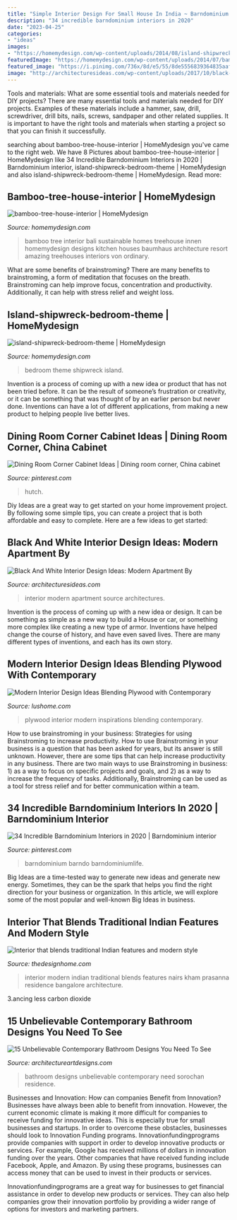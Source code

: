 ```yaml
---
title: "Simple Interior Design For Small House In India ~ Barndominium Barndo Barndominiumlife"
description: "34 incredible barndominium interiors in 2020"
date: "2023-04-25"
categories:
- "ideas"
images:
- "https://homemydesign.com/wp-content/uploads/2014/08/island-shipwreck-bedroom-theme.jpg"
featuredImage: "https://homemydesign.com/wp-content/uploads/2014/07/bamboo-tree-house-interior.jpg"
featured_image: "https://i.pinimg.com/736x/8d/e5/55/8de5556839364835aafaf7b058c7cb2d.jpg"
image: "http://architecturesideas.com/wp-content/uploads/2017/10/black-and-white-interior-design-ideas-2.jpeg"
---
```



Tools and materials: What are some essential tools and materials needed for DIY projects?
There are many essential tools and materials needed for DIY projects. Examples of these materials include a hammer, saw, drill, screwdriver, drill bits, nails, screws, sandpaper and other related supplies. It is important to have the right tools and materials when starting a project so that you can finish it successfully.

	

		
searching about bamboo-tree-house-interior | HomeMydesign you've came to the right web. We have 8 Pictures about bamboo-tree-house-interior | HomeMydesign like 34 Incredible Barndominium Interiors in 2020 | Barndominium interior, island-shipwreck-bedroom-theme | HomeMydesign and also island-shipwreck-bedroom-theme | HomeMydesign. Read more:
		
    
## Bamboo-tree-house-interior | HomeMydesign

<img loading=lazy src="https://homemydesign.com/wp-content/uploads/2014/07/bamboo-tree-house-interior.jpg" onerror="this.onerror=null;this.src='https://tse2.mm.bing.net/th?id=OIP.JeeICFPttHMIgozAhLUyPgHaKO&amp;pid=15.1';" alt="bamboo-tree-house-interior | HomeMydesign">

_Source: homemydesign.com_

>bamboo tree interior bali sustainable homes treehouse innen homemydesign designs kitchen houses baumhaus architecture resort amazing treehouses interiors von ordinary. 

	

What are some benefits of brainstroming?
There are many benefits to brainstroming, a form of meditation that focuses on the breath. Brainstroming can help improve focus, concentration and productivity. Additionally, it can help with stress relief and weight loss.

    
## Island-shipwreck-bedroom-theme | HomeMydesign

<img loading=lazy src="https://homemydesign.com/wp-content/uploads/2014/08/island-shipwreck-bedroom-theme.jpg" onerror="this.onerror=null;this.src='https://tse3.mm.bing.net/th?id=OIP.ca-EwQ-Fd4sr273oeAKi3QHaEH&amp;pid=15.1';" alt="island-shipwreck-bedroom-theme | HomeMydesign">

_Source: homemydesign.com_

>bedroom theme shipwreck island. 

	

Invention is a process of coming up with a new idea or product that has not been tried before. It can be the result of someone’s frustration or creativity, or it can be something that was thought of by an earlier person but never done. Inventions can have a lot of different applications, from making a new product to helping people live better lives.

    
## Dining Room Corner Cabinet Ideas | Dining Room Corner, China Cabinet

<img loading=lazy src="https://i.pinimg.com/736x/8d/e5/55/8de5556839364835aafaf7b058c7cb2d.jpg" onerror="this.onerror=null;this.src='https://tse2.mm.bing.net/th?id=OIP.V9FXSK-ChdfCufU_Y1ie1AHaLG&amp;pid=15.1';" alt="Dining Room Corner Cabinet Ideas | Dining room corner, China cabinet">

_Source: pinterest.com_

>hutch. 

	

Diy Ideas are a great way to get started on your home improvement project. By following some simple tips, you can create a project that is both affordable and easy to complete. Here are a few ideas to get started: 

    
## Black And White Interior Design Ideas: Modern Apartment By

<img loading=lazy src="http://architecturesideas.com/wp-content/uploads/2017/10/black-and-white-interior-design-ideas-2.jpeg" onerror="this.onerror=null;this.src='https://tse3.mm.bing.net/th?id=OIP.61v2MvfBYseAf1D62L199gHaE6&amp;pid=15.1';" alt="Black And White Interior Design Ideas: Modern Apartment By">

_Source: architecturesideas.com_

>interior modern apartment source architectures. 

	

Invention is the process of coming up with a new idea or design. It can be something as simple as a new way to build a House or car, or something more complex like creating a new type of armor. Inventions have helped change the course of history, and have even saved lives. There are many different types of inventions, and each has its own story.

    
## Modern Interior Design Ideas Blending Plywood With Contemporary

<img loading=lazy src="https://www.lushome.com/wp-content/uploads/2015/07/modern-interior-design-plywood-walls-ceiling-11.jpg" onerror="this.onerror=null;this.src='https://tse3.mm.bing.net/th?id=OIP.kgAh2aYJZa0Bs9pFfzW5LwAAAA&amp;pid=15.1';" alt="Modern Interior Design Ideas Blending Plywood with Contemporary">

_Source: lushome.com_

>plywood interior modern inspirations blending contemporary. 

	

How to use brainstroming in your business: Strategies for using Brainstroming to increase productivity.
How to use Brainstroming in your business is a question that has been asked for years, but its answer is still unknown. However, there are some tips that can help increase productivity in any business. 
There are two main ways to use Brainstroming in business: 1) as a way to focus on specific projects and goals, and 2) as a way to increase the frequency of tasks. Additionally, Brainstroming can be used as a tool for stress relief and for better communication within a team.

    
## 34 Incredible Barndominium Interiors In 2020 | Barndominium Interior

<img loading=lazy src="https://i.pinimg.com/736x/40/25/30/402530bf4934529801c5a199da35966d.jpg" onerror="this.onerror=null;this.src='https://tse1.mm.bing.net/th?id=OIP.YPY7iOpXCZtoQ-f3n_gzIwHaE9&amp;pid=15.1';" alt="34 Incredible Barndominium Interiors in 2020 | Barndominium interior">

_Source: pinterest.com_

>barndominium barndo barndominiumlife. 

	

Big Ideas are a time-tested way to generate new ideas and generate new energy. Sometimes, they can be the spark that helps you find the right direction for your business or organization. In this article, we will explore some of the most popular and well-known Big Ideas in business.

    
## Interior That Blends Traditional Indian Features And Modern Style

<img loading=lazy src="http://thedesignhome.com/wp-content/uploads/2015/11/Interior-that-blends-traditional-Indian-features-and-modern-style3.jpg" onerror="this.onerror=null;this.src='https://tse3.mm.bing.net/th?id=OIP.8RGJs2FyJa5QgShi74c_WgHaLH&amp;pid=15.1';" alt="Interior that blends traditional Indian features and modern style">

_Source: thedesignhome.com_

>interior modern indian traditional blends features nairs kham prasanna residence bangalore architecture. 

	

3.ancing less carbon dioxide 

    
## 15 Unbelievable Contemporary Bathroom Designs You Need To See

<img loading=lazy src="https://www.architectureartdesigns.com/wp-content/uploads/2014/10/15-Unbelievable-Contemporary-Bathroom-Designs-You-Need-To-See-5-630x947.jpg" onerror="this.onerror=null;this.src='https://tse3.mm.bing.net/th?id=OIP.6MNt7VYvKyRfcpeK0QLPWQHaLI&amp;pid=15.1';" alt="15 Unbelievable Contemporary Bathroom Designs You Need To See">

_Source: architectureartdesigns.com_

>bathroom designs unbelievable contemporary need sorochan residence. 

	

Businesses and Innovation: How can companies Benefit from Innovation?
Businesses have always been able to benefit from innovation. However, the current economic climate is making it more difficult for companies to receive funding for innovative ideas. This is especially true for small businesses and startups. In order to overcome these obstacles, businesses should look to Innovation Funding programs.
Innovationfundingprograms provide companies with support in order to develop innovative products or services. For example, Google has received millions of dollars in innovation funding over the years. Other companies that have received funding include Facebook, Apple, and Amazon. By using these programs, businesses can access money that can be used to invest in their products or services.

Innovationfundingprograms are a great way for businesses to get financial assistance in order to develop new products or services. They can also help companies grow their innovation portfolio by providing a wider range of options for investors and marketing partners.

